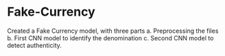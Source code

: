 # Fake-Currency
Created a Fake Currency model, with three parts
  a. Preprocessing the files
  b. First CNN model to identify the denomination
  c. Second CNN model to detect authenticity.
